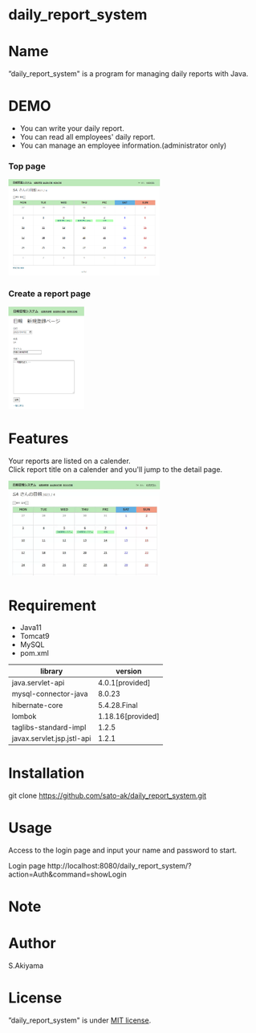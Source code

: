 # daily_report_system
# Name
 
”daily_report_system" is a program for managing daily reports with Java.

# DEMO
* You can write your daily report.<br>
* You can read all employees' daily report.<br>
* You can manage an employee information.(administrator only) 

### Top page
<img src="Toppage.png" width="60%">

### Create a report page
<img src="Create.png" width="30%">


# Features
Your reports are listed on a calender. <br>
Click report title on a calender and you'll jump to the detail page.

<img src="ToppageToDetail.gif" width="60%">

# Requirement

* Java11
* Tomcat9
* MySQL
* pom.xml

|  library          |        version       |
|-----------------|---------------|
|java.servlet-api|4.0.1[provided]|
|mysql-connector-java|8.0.23|
|hibernate-core|5.4.28.Final|
|lombok|1.18.16[provided]|
|taglibs-standard-impl|1.2.5|
|javax.servlet.jsp.jstl-api|1.2.1|




# Installation
git clone https://github.com/sato-ak/daily_report_system.git

# Usage
Access to the login page and input your name and password to start.

Login page
http://localhost:8080/daily_report_system/?action=Auth&command=showLogin

# Note

# Author

S.Akiyama

# License
”daily_report_system" is under [MIT license](https://en.wikipedia.org/wiki/MIT_License).
